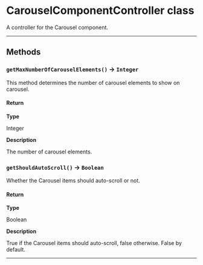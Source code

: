 # CarouselComponentController class

A controller for the Carousel component.

---
## Methods
### `getMaxNumberOfCarouselElements()` → `Integer`

This method determines the number of carousel elements to show on carousel.

#### Return

**Type**

Integer

**Description**

The number of carousel elements.

### `getShouldAutoScroll()` → `Boolean`

Whether the Carousel items should auto-scroll or not.

#### Return

**Type**

Boolean

**Description**

True if the Carousel items should auto-scroll, false otherwise. False by default.

---
